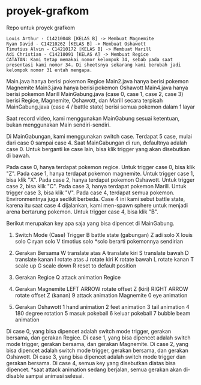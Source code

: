 # proyek-grafkom
Repo untuk proyek grafkom
~~~~~~~~~~~~~~~~~~~~~~~~~~~~~~~~~~~~~~~~~~~~
Louis Arthur - C14210048 [KELAS B] -> Membuat Magnemite
Ryan David - C14210262 [KELAS B] -> Membuat Oshawott
Timutius Alvin - C14210172 [KELAS B] -> Membuat Marill
Adi Christian - C14210091 [KELAS A] -> Membuat Regice
CATATAN: Kami tetap memakai nomor kelompok 34, sebab pada saat presentasi kami nomor 34. Di sheetsnya sekarang kami berubah jadi kelompok nomor 31 entah mengapa.
~~~~~~~~~~~~~~~~~~~~~~~~~~~~~~~~~~~~~~~~~~~~
Main.java hanya berisi pokemon Regice
Main2.java hanya berisi pokemon Magnemite
Main3.java hanya berisi pokemon Oshawott
Main4.java hanya berisi pokemon Marill
MainGabung.java (case 0, case 1, case 2, case 3) berisi Regice, Magnemite, Oshawott, dan Marill secara terpisah 
MainGabung.java (case 4 / battle state) berisi semua pokemon dalam 1 layar

Saat record video, kami menggunakan MainGabung sesuai ketentuan, bukan menggunakan Main sendiri-sendiri.

Di MainGabungan, kami menggunakan switch case. Terdapat 5 case, mulai dari case 0 sampai case 4.
Saat MainGabungan di run, defaultnya adalah case 0. Untuk berganti ke case lain, bisa klik trigger yang akan disebutkan di bawah.

Pada case 0, hanya terdapat pokemon regice. Untuk trigger case 0, bisa klik "Z".
Pada case 1, hanya terdapat pokemon magnemite. Untuk trigger case 1, bisa klik "X".
Pada case 2, hanya terdapat pokemon Oshawott. Untuk trigger case 2, bisa klik "C".
Pada case 3, hanya terdapat pokemon Marill. Untuk trigger case 3, bisa klik "V".
Pada case 4, terdapat semua pokemon. Environmentnya juga sedikit berbeda. Case 4 ini kami sebut battle state, karena itu saat case 4 dijalankan, kami men-spawn sphere untuk menjadi arena bertarung pokemon. Untuk trigger case 4, bisa klik "B".


Berikut merupakan key apa saja yang bisa dipencet di MainGabung.

1. Switch Mode (Case) Trigger
B battle state (gabungan)
Z adi solo
X louis solo
C ryan solo
V timotius solo
*solo berarti pokemonnya sendirian

2. Gerakan Bersama
W translate atas
A translate kiri
S translate bawah
D translate kanan
I rotate atas
J rotate kiri
K rotate bawah
L rotate kanan
T scale up
G scale down
R reset to default position

3. Gerakan Regice
Q attack animation Regice

4. Gerakan Magnemite
LEFT ARROW     rotate offset Z (kiri)
RIGHT ARROW    rotate offset Z (kanan)
9              attack animation Magnemite
0              eye animation

5. Gerakan Oshawott
1 hand animation
2 feet animation
3 tail animation
4 180 degree rotation
5 masuk pokeball
6 keluar pokeball
7 bubble beam animation

Di case 0, yang bisa dipencet adalah switch mode trigger, gerakan bersama, dan gerakan Regice.
Di case 1, yang bisa dipencet adalah switch mode trigger, gerakan bersama, dan gerakan Magnemite.
Di case 2, yang bisa dipencet adalah switch mode trigger, gerakan bersama, dan gerakan Oshawott.
Di case 3, yang bisa dipencet adalah switch mode trigger dan gerakan bersama.
Di case 4, semua key yang disebutkan diatas bisa dipencet.
*saat attack animation sedang berjalan, semua gerakan akan di-disable sampai animasi selesai.

